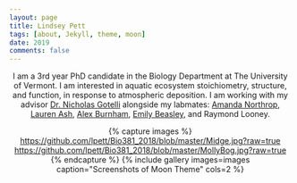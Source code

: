 ```yaml
---
layout: page
title: Lindsey Pett
tags: [about, Jekyll, theme, moon]
date: 2019
comments: false
---
```

    
<center> I am a 3rd year PhD candidate in the Biology Department at The University of Vermont. I am interested in aquatic ecosystem stoichiometry, structure, and function, in response to atmospheric deposition. I am working with my advisor <a href="http://www.uvm.edu/~ngotelli/homepage.html">Dr. Nicholas Gotelli</a> alongside my labmates: <a href="https://www.uvm.edu/~anorthro/">Amanda Northrop</a>, <a href="https://lvash.github.io">Lauren Ash</a>, <a href="https://github.com/alexburn17">Alex Burnham</a>, <a href="https://beasthebiologist.wordpress.com">Emily Beasley</a>, and Raymond Looney.


{% capture images %}
   https://github.com/lpett/Bio381_2018/blob/master/Midge.jpg?raw=true
   https://github.com/lpett/Bio381_2018/blob/master/MollyBog.jpg?raw=true
{% endcapture %}
{% include gallery images=images caption="Screenshots of Moon Theme" cols=2 %}




